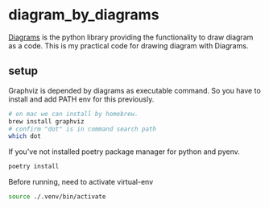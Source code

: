 # diagram_by_diagrams
[Diagrams](https://diagrams.mingrammer.com/) is the python library providing the functionality to draw diagram as a code. This is my practical code for drawing diagram with Diagrams.

## setup
Graphviz is depended by diagrams as executable command. So you have to install and add PATH env for this previously.
```bash
# on mac we can install by homebrew.
brew install graphviz
# confirm "dot" is in command search path
which dot
```
If you've not installed poetry package manager for python and pyenv. 
```bash
poetry install
```
Before running, need to activate virtual-env
```bash
source ./.venv/bin/activate
```